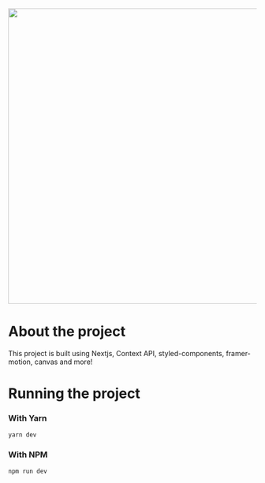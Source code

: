 <h1 align="center">
  <img src="./.github/images/demo.gif" width="600"/>
</h1>


# About the project
This project is built using Nextjs, Context API, styled-components, framer-motion, canvas and more!

# Running the project

### With Yarn

```bash
yarn dev
```

### With NPM
```bash
npm run dev
```


